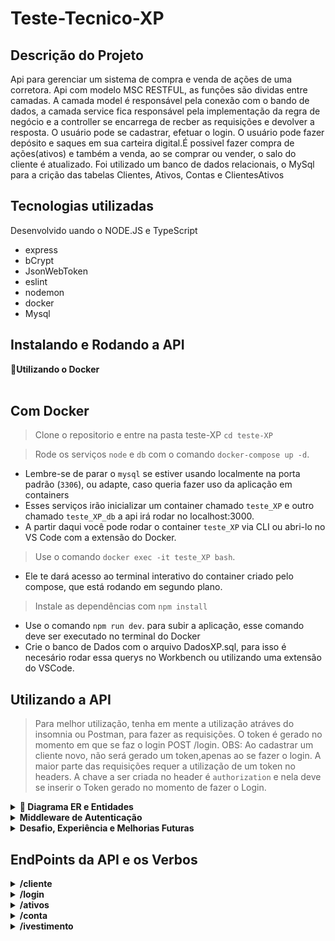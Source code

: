 # Teste-Tecnico-XP

## Descrição do Projeto
<p align="left">Api para gerenciar um sistema de compra e venda de ações de uma corretora. 
Api com modelo MSC RESTFUL, as funções são dividas entre camadas. A camada model é responsável pela conexão com o bando de dados, a camada service fica responsável pela implementação da regra de negócio e a controller se encarrega de recber as requisições e devolver a resposta.
O usuário pode se cadastrar, efetuar o login.
O usuário pode fazer depósito e saques em sua carteira digital.É possivel fazer compra de ações(ativos) e também a venda, ao se comprar ou vender, o salo do cliente é atualizado. Foi utilizado um banco de dados relacionais, o MySql para a crição das tabelas Clientes, Ativos, Contas e ClientesAtivos</p>

## Tecnologias utilizadas
<p align="left">Desenvolvido uando o NODE.JS e TypeScript</p>

* express
* bCrypt
* JsonWebToken
* eslint
* nodemon
* docker
* Mysql

## Instalando e Rodando a API
  <summary><strong>🐳Utilizando o Docker</strong></summary><br />
  
  ## Com Docker
 >Clone o repositorio e entre na pasta teste-XP  `cd teste-XP`

  > Rode os serviços `node` e `db` com o comando `docker-compose up -d`.
  - Lembre-se de parar o `mysql` se estiver usando localmente na porta padrão (`3306`), ou adapte, caso queria fazer uso da aplicação em containers
  - Esses serviços irão inicializar um container chamado `teste_XP` e outro chamado `teste_XP_db` a api irá rodar no localhost:3000.
  - A partir daqui você pode rodar o container `teste_XP` via CLI ou abri-lo no VS Code com a extensão do Docker.

  > Use o comando `docker exec -it teste_XP bash`.
  - Ele te dará acesso ao terminal interativo do container criado pelo compose, que está rodando em segundo plano.

  > Instale as dependências com `npm install` 
  - Use o comando `npm run dev`. para subir a aplicação, esse comando deve ser executado no terminal do Docker
  - Crie o banco de Dados com o arquivo DadosXP.sql, para isso é necesário rodar essa querys no Workbench ou utilizando uma extensão do VSCode.

## Utilizando a API
> Para melhor utilização, tenha em mente a utilização atráves do insomnia ou Postman, para fazer as requisições.
> O token é gerado no momento em que se faz o login POST /login. OBS: Ao cadastrar um cliente novo, não será gerado um token,apenas ao se fazer o login.
> A maior parte das requisições requer a utilização de um token no headers. A chave a ser criada no header é `authorization` e nela deve se inserir o Token gerado no momento de fazer o Login.


<details>
  <summary  id="diagrama"><strong>🎲 Diagrama ER e Entidades</strong></summary>

  #### Diagrama de Entidade-Relacionamento

  Contrução das tabelas e seus relacionamentos para desenvolvimento desse projeto:

  ![DER](./Modelagem.png)
</details>

<details>
  <summary  id="diagrama"><strong>Middleware de Autenticação</strong></summary>
  Todas as rotas, com exceção da /ativos e /ativos/id, necessitam de um token para realizar as ações.
  Portanto, ao fazer o login, deve se copiar token retornado. Esse token deve sr inserido no headers com a chave authorization.
  A autenticação verifica o codCliente, logo, o token de um cliente não permite realizar ações para outros usuários.

  Exemplo de token :
  ```
  {
    authorization: Bearer eyJhbGciOiJIUzI1NiIsInR5cCI6IkpXVCJ9.eyJjb2RDbGllbnRlIjoxLCJuYW1lQ2xpZW50ZSI6IkdhYnJpZWwgRnJlaXRhcyIsImVtYWlsQ2xpZW50ZSI6ImdhYnJpZWxmcmVpdGFzQGdtYWlsLmNvbSIsImNvbnRhQ2xpZW50ZSI6MTIzNDUsImlhdCI6MTY1ODU5ODE0OSwiZXhwIjoxNjU4NjAxNzQ5fQ.m4TKSbFr29qIxIZKSGiV0e_e-AAyyBkGgkpBUHudQxY
  } 
  ```
  OBS: Caso a utilização seja por meio do INSOMNIA ou POSTMAN, é necessario inserir quaquer string antes do token com algum espaço para o mesmo. Conforme demonstrado no exemplo acima.
  Isso é necessário já que no Swagger, esse processo acontece com a inserção do Bearer antes do token.
  Para utilizar o Swagger, pasta acessar a rota /docs.

</details>

<details>
  <summary  id="diagrama"><strong>Desafio, Experiência  e Melhorias Futuras</strong></summary>

 <p align="left">   A experiência foi intensa,  acima de tudo foi muito gratificante, desde o primeiro momento tentei me desafiar como pessoa programadora júnior que está em processo de aprendizado.
Minha ideia foi  desenvolver esse projeto usando TypeScript, uma linguagem que apreendi a pouco tempo e ainda não tenho tanta experiência. Desde o inicio tentei aproveitar a oportunidade para fazer algo novo e apreender mais. O TypeScrip traz vantagens como a tipagem de cada função, sendo possível saber o que é esperado.
Sua aplicabilidade se faz extremamente quando se deseja dar escabilidade a alguma aplicação.

A minha ideia foi pensar na implementação de um sistema de autenticação mais eficiente como o bcrypt, biblioteca responsável por gerar uma hash no momento de cadastro do usuário e mandar essa mesma ao banco de dados. Desse modo, o banco não possui a senha do usuário literalmente, mas sim uma senha criptografada.
Outro ponto de desafio foi utilizar o JWT para que os endpoints fossem acessador mediante ao uso de um token.

Na concepção desse projeto, minha idéia era possibilitar que o usuário pudesse  fazer depósitos em sua conta digital, realizar saques, fazer a operação de compra e venda de ativos, de modo que esses valores fossem verificados de 4 modos

1) O usuário não pode comprar mais ações que aquelas  disponíveis na corretora, essa regra foi também aplicada para o cenário em que número de ações a serem compradas é igual a oferta de ações da corretora.  Essa ideia é uma implementação pensando que na realidade é quase impossível que um cliente compre todas as ações de um determinado ativo  disponíveis em uma corretora, mas caso ele tente fazer a compra, não será possível.

2) Fazer a verificação de que o usuário só pode vender o número de ações que ele possui, nesse caso ele não pode “operar vendido”, quando o cliente vende mais ações de um determinado ativo que ele possui.
Outro ponto é a verificação do saldo me conta e o valor da operação a ser realizada. Não  é permitido ao usuário efetuar uma compra que tivesse valor maior que seu saldo em carteira.

3) O terceiro ponto é garantir que o saldo do cliente esteja sempre atualizado  nas operações de compra e venda de ações. A cada compra ou venda, um novo saldo é calculado e armazenado na tabela de Contas

4) Quarto ponto é a atualização de quem é o dono de cada ativo,  quando um cliente vendesse um determinado número de acões de um ativo, a tabela ClientesAtivo deverá ser atualizado com o novo valor. E quando ele quiser vender todas as ações que possui de determinado ativo, a linha que corresponde a essa operação deverá ser excluída da tabela ClientesAtivos.

Os próximos passos para aprimoramento dessa aplicação, melhorar os testes, criação de testes de integração, criação de um front-end, deploy da aplicação com o Banco de Dados.
Construção de uma tabela que fique responsável por aramazenar o histórico  de compras e vendas já realizados pelos usuários</p>

</details>

## EndPoints da API e os Verbos


<details>
  <summary  id="diagrama"><strong>/cliente</strong></summary>

  #### POST  /cliente
  Adiciona um Cliente na tabela de clientes e também insere uma conta na tabela de Contas, salva a senha criptografada no banco de dados (bCrypt)
  
  Body a ser enviado na requisição
  ```
  {
    "nameCliente": "Fernando Ribeiro",
    "emailCliente": "fernando@outlook.com",
    "passwordCliente": "123456",
    "contaCliente": 78910
  }
  ```
  > Middleware de Verificação: verifica os dados enviados na requisição, e retorna mensagem caso não atedam aos critérios abaixo
	
> nameCliente :
* não pode  ser nulo ou undefined
* deve ser string
* dever ter pelo menos 8 caracteres

> contaCliente : 
* não pode  ser nulo ou undefined
* deve ser um numero
* não deve existir no banco de dados 
> emailCliente :
* não pode  ser nulo ou undefined
* deve ser uma string
* deve passar pelo formato regex @ e .com

> passwordCliente : 
* não pode  ser nulo ou undefined
* deve ser uma string
* deve ter pelo menos 6 caracteres 
> O retorno será algo do tipo :
  ```[
	{
		"codCliente": 4,
		"nameCliente": "Fernado Ribeiro",
		"emailCliente": "fernando@outlook.com",
		"contaCliente": 78910
	}
]
  ```
  Caso o usuário já tenha uma conta cadastrada, o retorno será do tipo:
  ```
 {
	"message": "A \"contaCliente\" 78910 already exists"
 }
  ```
</details>


<details>
  <summary  id="diagrama"><strong>/login</strong></summary>

  #### POST  /login
  Efetua o login de usuário, gerando um token de autenticação, a comparação de senha é feita com a biblioteca bcrypt
  
  Body a ser enviado na requisição
  ```
  {
    "contaCliente": 78910
    "passwordCliente": "123456",
    
  }
  ```
  > Middleware de Verificação: verifica os dados enviados na requisição, e retorna mensagem caso não atedam aos critérios abaixo
	

> contaCliente : 
* não pode  ser nulo ou undefined
* deve ser um numero
* caso não exista no banco de dados

> passwordCliente : 
* não pode  ser nulo ou undefined
* deve ser uma string
* deve ter pelo menos 6 caracteres 

> Verifica se a conta inserida está cadastrada, caso não esteja cadastrada, retorna a mensagem
```
 {
	"mesage": "A \"contaCliente\" ${contaCliente} was not found"
 }
 ```

> Caso a senha inserida esteja incorreta: 
  ```
  {
	  "message": "Invalid password"
  }
  ```
> Caso a senha inserida esteja correta, retorna o token :
  ```
  {
	"token": "eyJhbGciOiJIUzI1NiIsInR5cCI6IkpXVCJ9.eyJjb2RDbGllbnRlIjo0LCJuYW1lQ2xpZW50ZSI6IkZlcm5hZG8gUmliZWlybyIsImVtYWlsQ2xpZW50ZSI6ImZlcm5hbmRvQG91dGxvb2suY29tIiwiY29udGFDbGllbnRlIjo3ODkxMCwiaWF0IjoxNjU4NDM2MTAzLCJleHAiOjE2NTg0Mzk3MDN9.LnuD6VEAa3gSHopjUbW0HuUAYp1WR_wZz_WPW2Po1rc"
  }
  ```
#### Obs: esse token deve ser usado nas requisições de saque, depósito, compra e venda de ativos e quando se desejar retornar os ativos de cada cliente. 
</details>

<details>
  <summary  id="diagrama"><strong>/ativos</strong></summary>

  #### GET /ativo
  Busca todos os ativos disponivéis na tabela Ativo para serem comercializadas retorno do tipo:

  ```
    [
      {
        "codAtivo": 1,
        "nameAtivo": "QUAT",
        "qtdeAtivo": 1000,
        "valor": "10.00"
      },
      {
        "codAtivo": 2,
        "nameAtivo": "Gol",
        "qtdeAtivo": 2000,
        "valor": "20.00"
      },
      {
        "codAtivo": 3,
        "nameAtivo": "Armac",
        "qtdeAtivo": 3000,
        "valor": "30.00"
      },
      {
        "codAtivo": 4,
        "nameAtivo": "Azul",
        "qtdeAtivo": 4000,
        "valor": "40.00"
      }
    ]
  ```
  #### GET  /ativo:id
  Busca o ativo correspondente ao id passado na rota
  ```
  [
    {
      "codAtivo": 1,
      "nameAtivo": "QUAT",
      "qtdeAtivo": 1000,
      "valor": "10.00"
    }
  ]

```
  Caso o id não correponda a nenhum produto retorna a mensagem:
  ```
  {
    "message": "O id ${codAtivo} was not found"
  }

  ```
  #### GET no endpoint /ativo/cliente:id
  Nesse caso, necessita de uim token de autenticação do cliente referente ao id
  Retorna todos os ativos que pertencem ao cliente do id enviado, essa rota precisa de um token, deve ser inserir o mesmo nas rotas

   ```
    [
    {
      "codCliente": 1,
      "codAtivo": 1,
      "nameAtivo": "QUAT",
      "qtdeClienteAtivo": 10,
      "valor": "10.00"
    },
    {
      "codCliente": 1,
      "codAtivo": 2,
      "nameAtivo": "Gol",
      "qtdeClienteAtivo": 20,
      "valor": "20.00"
    },
    {
      "codCliente": 1,
      "codAtivo": 3,
      "nameAtivo": "Armac",
      "qtdeClienteAtivo": 5,
      "valor": "30.00"
    },
    {
      "codCliente": 1,
      "codAtivo": 4,
      "nameAtivo": "Azul",
      "qtdeClienteAtivo": 2,
      "valor": "40.00"
    }
  ]

  ```
  Caso o cliente não tenha ativos comprados retorna a mensagem
  ```
  {
	  "message": "O id 4 was not found with any assets"
  }
  ```
  </details>

  <details>
  <summary  id="diagrama"><strong>/conta</strong></summary>

  #### PUT /conta/deposito

  Body a ser enviado na requisição
  ```
  {
  "codCliente":  4
  "valor":  10000 
  }

  ```
  > Middleware de Verificação: verifica os dados enviados na requisição, e retorna mensagem caso não atedam aos critérios abaixo

  > codCliente: 
  * não pode  ser nulo ou undefined
  * deve ser um numero

  > valor:
  * não pode  ser nulo ou undefined
  * deve ser um numero
  * deve ser maior que 0

  Se o cod do cliente enviado não estiver cadastrado retorna:
  ```
  {
    "message": "O id ${codCliente} was not found"
  }
  
  ```
  Se tudo der certo apresenta o retorno do saldo do Cliente

  ```
  {
    "codCliente":  4
    "valor":  10000 
  }
  ```
  #### PUT /conta/saque

  Body a ser enviado na requisição
  ```
  {
  "codCliente":  4
  "valor":  10000 
  }

  ```
  > Middleware de Verificação: verifica os dados enviados na requisição, e retorna mensagem caso não atedam aos critérios abaixo

  > codCliente: 
  * não pode  ser nulo ou undefined
  * deve ser um numero

  > valor:
  * não pode  ser nulo ou undefined
  * deve ser um numero
  * deve ser maior que 0

  Se o cod do cliente enviado não estiver cadastrado retorna a mensagem:
  ```
  {
    "message": "O id ${codCliente} was not found"
  }
  
  ```
  Se o valor a ser sacado for maior que o saldo disponível retorna a mensagem:
  ```
  {
	"message": "Insufficient Funds"
  }
  ```
  Se tudo der certo apresenta o retorno do saldo do Cliente
  ```
  {
    "codCliente":  4
    "valor":  0 
  }
  ```
  </details>

  <details>
  <summary  id="diagrama"><strong>/ivestimento</strong></summary>

  #### POST /investimento/comprar

      Body a ser enviado na requisição

      ```
        {
        "codCliente": 1,
        "codAtivo": 4,
        "qtdeAtivo": 100
        }

      ```
  > Middleware de Verificação: verifica os dados enviados na requisição, e retorna mensagem caso não atedam aos critérios abaixo

  > codCliente: 
  * não pode  ser nulo ou undefined
  * deve ser um numero

  > valor:
  * não pode  ser nulo ou undefined
  * deve ser um numero
  * deve ser maior que 0

  > codCliente: 
  * não pode  ser nulo ou undefined
  * deve ser um numero
  Quando a qtdeAtivo a ser comprada  é igual a quantidade disponível da corretora, ou maior, a operação não é realizada, retornando uma mensagem:
  ```
  {
	"message": "\"qtdeAtivo\" ${qtdeAtivo} is invalid to buy"
  }
  ```
  Quando valor da operação a ser realizada não pode ser  paga pelo saldo do usuário,
  nesse caso a relação, (qtdeAtivos X valor unitário) < saldo do usuário
  ```
  {
	"message": "Insufficient Funds"
  }
  ```
  Quando a operação é realizada, as seguintes tabelas são atualizadas e respsota volta com [{}]
  Atualiza o saldo na tabelas de Contas [saldo = saldo Anterior -  (qtdeAtivos X valor unitário)] 
  Atualiza  a qtdeAtivos na Tabela ClientesAtivos   qtdeClienteAtivos = qtdeAnterior + qtdeComprada
  Atualiza a qtdeAtivo na Tabela de Ativos  qtdeAtivos =  qtdeAtivosAnterior – qtdeComprada

  ```
  [
	{}
  ]
  ```
  #### PUT /investimento/vender
  Body a ser enviado na requisição

  ```
  {
    "codCliente": 1,
    "codAtivo": 4,
    "qtdeAtivo": 100
  }
  ```

  > Middleware de Verificação: verifica os dados enviados na requisição, e retorna mensagem caso não atedam aos critérios abaixo

  > codCliente: 
  * não pode  ser nulo ou undefined
  * deve ser um numero

  > valor:
  * não pode  ser nulo ou undefined
  * deve ser um numero
  * deve ser maior que 0

  > codCliente: 
  * não pode  ser nulo ou undefined
  * deve ser um numero

  Quando qtdeAtivo a ser vendida é maior que a quantidade que o usuário possui, retorna a mensagem:

  ```
  {
	"message": "\"qtdeAtivo\" #{qtdeAtivos} is invalid for sell"
  }
  ```
  Quando o cliente deseja vender um ativo que ele não possui, retorna a mensagem:
  
  ```
  {
	"message": "O id of client 4 or id of asset was not found"
  }
  ```
  Quando a operação é realizada as seguintes tabelas são atualizadas e respsota volta com [{}]
  Atualiza o saldo na tabelas de Contas, saldo do cliente [saldo = saldo Anterior +  (qtdeAtivosVendidos X valor unitário)] 
  Atualiza  a qtdeAtivos na Tabela ClientesAtivos, ou exclui, caso o cliente venda todos os seus ativos
  Atualiza a qtdeAtivo na Tabela de Ativos qtdeAtivos =  qtdeAtivosAnterior + qtdeVendida

  ```
  [
	{}
  ]
  ```
  </details>